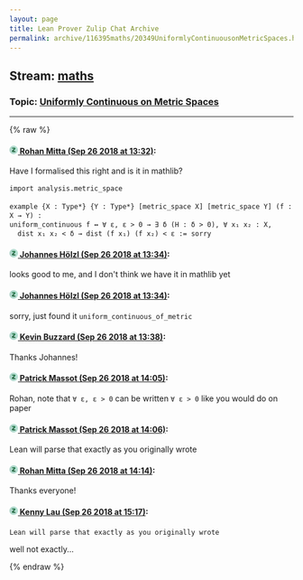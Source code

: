 ```yaml
---
layout: page
title: Lean Prover Zulip Chat Archive 
permalink: archive/116395maths/20349UniformlyContinuousonMetricSpaces.html
---
```


## Stream: [maths](index.html)
### Topic: [Uniformly Continuous on Metric Spaces](20349UniformlyContinuousonMetricSpaces.html)

---


{% raw %}
#### [![Click to go to Zulip](../../assets/img/zulip2.png) Rohan Mitta (Sep 26 2018 at 13:32)](https://leanprover.zulipchat.com/#narrow/stream/116395-maths/topic/Uniformly%20Continuous%20on%20Metric%20Spaces/near/134666418):
Have I formalised this right and is it in mathlib?

```lean
import analysis.metric_space 

example {X : Type*} {Y : Type*} [metric_space X] [metric_space Y] (f : X → Y) : 
uniform_continuous f ↔ ∀ ε, ε > 0 → ∃ δ (H : δ > 0), ∀ x₁ x₂ : X, 
  dist x₁ x₂ < δ → dist (f x₁) (f x₂) < ε := sorry
```

#### [![Click to go to Zulip](../../assets/img/zulip2.png) Johannes Hölzl (Sep 26 2018 at 13:34)](https://leanprover.zulipchat.com/#narrow/stream/116395-maths/topic/Uniformly%20Continuous%20on%20Metric%20Spaces/near/134666547):
looks good to me, and I don't think we have it in mathlib yet

#### [![Click to go to Zulip](../../assets/img/zulip2.png) Johannes Hölzl (Sep 26 2018 at 13:34)](https://leanprover.zulipchat.com/#narrow/stream/116395-maths/topic/Uniformly%20Continuous%20on%20Metric%20Spaces/near/134666569):
sorry, just found it `uniform_continuous_of_metric `

#### [![Click to go to Zulip](../../assets/img/zulip2.png) Kevin Buzzard (Sep 26 2018 at 13:38)](https://leanprover.zulipchat.com/#narrow/stream/116395-maths/topic/Uniformly%20Continuous%20on%20Metric%20Spaces/near/134666760):
Thanks Johannes!

#### [![Click to go to Zulip](../../assets/img/zulip2.png) Patrick Massot (Sep 26 2018 at 14:05)](https://leanprover.zulipchat.com/#narrow/stream/116395-maths/topic/Uniformly%20Continuous%20on%20Metric%20Spaces/near/134668357):
Rohan, note that `∀ ε, ε > 0` can be written `∀ ε > 0` like you would do on paper

#### [![Click to go to Zulip](../../assets/img/zulip2.png) Patrick Massot (Sep 26 2018 at 14:06)](https://leanprover.zulipchat.com/#narrow/stream/116395-maths/topic/Uniformly%20Continuous%20on%20Metric%20Spaces/near/134668427):
Lean will parse that exactly as you originally wrote

#### [![Click to go to Zulip](../../assets/img/zulip2.png) Rohan Mitta (Sep 26 2018 at 14:14)](https://leanprover.zulipchat.com/#narrow/stream/116395-maths/topic/Uniformly%20Continuous%20on%20Metric%20Spaces/near/134668976):
Thanks everyone!

#### [![Click to go to Zulip](../../assets/img/zulip2.png) Kenny Lau (Sep 26 2018 at 15:17)](https://leanprover.zulipchat.com/#narrow/stream/116395-maths/topic/Uniformly%20Continuous%20on%20Metric%20Spaces/near/134673009):
```quote
Lean will parse that exactly as you originally wrote
```
well not exactly...


{% endraw %}
